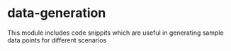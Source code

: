 # data-generation

This module includes code snippits which are useful in generating sample data points for different scenarios
